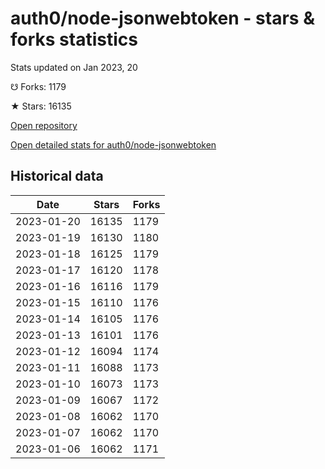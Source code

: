 # auth0/node-jsonwebtoken - stars & forks statistics

Stats updated on Jan 2023, 20

☋ Forks: 1179

★ Stars: 16135

[Open repository](https://github.com/auth0/node-jsonwebtoken)

[Open detailed stats for auth0/node-jsonwebtoken](https://reviewgithub.com/rep/auth0/node-jsonwebtoken)

## Historical data
| Date | Stars | Forks |
|------|-------|-------|
| 2023-01-20 | 16135 | 1179 | 
| 2023-01-19 | 16130 | 1180 | 
| 2023-01-18 | 16125 | 1179 | 
| 2023-01-17 | 16120 | 1178 | 
| 2023-01-16 | 16116 | 1179 | 
| 2023-01-15 | 16110 | 1176 | 
| 2023-01-14 | 16105 | 1176 | 
| 2023-01-13 | 16101 | 1176 | 
| 2023-01-12 | 16094 | 1174 | 
| 2023-01-11 | 16088 | 1173 | 
| 2023-01-10 | 16073 | 1173 | 
| 2023-01-09 | 16067 | 1172 | 
| 2023-01-08 | 16062 | 1170 | 
| 2023-01-07 | 16062 | 1170 | 
| 2023-01-06 | 16062 | 1171 | 

